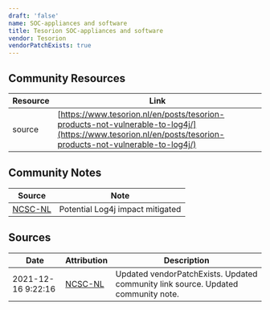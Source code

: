 ```yaml
---
draft: 'false'
name: SOC-appliances and software
title: Tesorion SOC-appliances and software
vendor: Tesorion
vendorPatchExists: true
---
```



## Community Resources
| Resource | Link |
| --- | --- |
| source | [https://www.tesorion.nl/en/posts/tesorion-products-not-vulnerable-to-log4j/](https://www.tesorion.nl/en/posts/tesorion-products-not-vulnerable-to-log4j/) |

## Community Notes
| Source | Note |
| --- | --- |
| [NCSC-NL](https://github.com/NCSC-NL/log4shell/blob/main/software/README.md) | Potential Log4j impact mitigated |

## Sources
| Date | Attribution | Description |
| --- | --- | --- |
| 2021-12-16 9:22:16 | [NCSC-NL](https://github.com/NCSC-NL/log4shell/blob/main/software/README.md) | Updated vendorPatchExists. Updated community link source. Updated community note.  |
